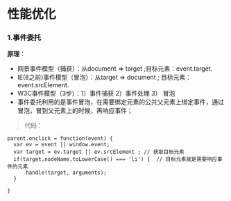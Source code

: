 # 性能优化

### 1.事件委托
**原理**： 

+ 网景事件模型（捕获）：从document => target ;目标元素：event.target.
+ IE(8之前)事件模型（冒泡）：从target => document ; 目标元素：event.srcElement.
+ W3C事件模型（3步）：1）事件捕获 2）事件处理 3） 冒泡
+ 事件委托利用的是事件冒泡，在需要绑定元素的公共父元素上绑定事件，通过冒泡，冒到父元素上的时候，再响应事件；

> 代码：

    parent.onclick = function(event) {
      var ev = event || window.event;
      var target = ev.target || ev.srcElement ; // 获取目标元素
      if(target.nodeName.toLowerCase() === 'li') {  // 目标元素就是需要响应事件的元素
          handle(target, arguments);
      }
      
    }
    

  
